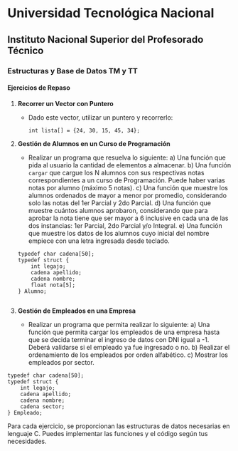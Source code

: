 # Universidad Tecnológica Nacional
## Instituto Nacional Superior del Profesorado Técnico
### Estructuras y Base de Datos TM y TT
#### Ejercicios de Repaso

1. **Recorrer un Vector con Puntero**
   - Dado este vector, utilizar un puntero y recorrerlo:
     ```
     int lista[] = {24, 30, 15, 45, 34};
     ```

2. **Gestión de Alumnos en un Curso de Programación**
   - Realizar un programa que resuelva lo siguiente:
     a) Una función que pida al usuario la cantidad de elementos a almacenar.
     b) Una función `cargar` que cargue los N alumnos con sus respectivas notas correspondientes a un curso de Programación. Puede haber varias notas por alumno (máximo 5 notas).
     c) Una función que muestre los alumnos ordenados de mayor a menor por promedio, considerando solo las notas del 1er Parcial y 2do Parcial.
     d) Una función que muestre cuántos alumnos aprobaron, considerando que para aprobar la nota tiene que ser mayor a 6 inclusive en cada una de las dos instancias: 1er Parcial, 2do Parcial y/o Integral.
     e) Una función que muestre los datos de los alumnos cuyo inicial del nombre empiece con una letra ingresada desde teclado.

   
   ```
   typedef char cadena[50];
   typedef struct {
       int legajo;
       cadena apellido;
       cadena nombre;
       float nota[5];
   } Alumno;

   
3. **Gestión de Empleados en una Empresa**
   - Realizar un programa que permita realizar lo siguiente:
    a) Una función que permita cargar los empleados de una empresa hasta que se decida terminar el ingreso de datos con DNI igual a -1. Deberá validarse si el empleado ya fue ingresado o no.
    b) Realizar el ordenamiento de los empleados por orden alfabético.
    c) Mostrar los empleados por sector.


```
typedef char cadena[50];
typedef struct {
    int legajo;
    cadena apellido;
    cadena nombre;
    cadena sector;
} Empleado;
```

Para cada ejercicio, se proporcionan las estructuras de datos necesarias en lenguaje C. Puedes implementar las funciones y el código según tus necesidades.
